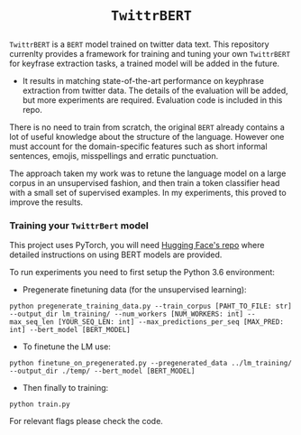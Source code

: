 # <p align=center>`TwittrBERT`</p>
`TwittrBERT` is a `BERT` model trained on twitter data text. 
This repository currenlty provides a framework for training and tuning your own `TwittrBERT` for keyfrase extraction tasks, a trained model will be added in the future.

* It results in matching state-of-the-art performance on keyphrase extraction from twitter data. The details of the evaluation will be added, but more experiments are required. Evaluation code is included in this repo. 

There is no need to train from scratch, the original `BERT` already contains a lot of useful knowledge about the structure of the language. However one must account for the domain-specific features such as short informal sentences, emojis, misspellings and erratic punctuation. 

The approach taken my work was to retune the language model on a large corpus in an unsupervised fashion, and then train a token classifier head with a small set of supervised examples. In my experiments, this proved to improve the results.


### Training your `TwittrBert` model 

This project uses PyTorch, you will need [Hugging Face's repo](https://github.com/huggingface/pytorch-pretrained-BERT) where detailed instructions on using BERT models are provided. 

To run experiments you need to first setup the Python 3.6 environment:

* Pregenerate finetuning data (for the unsupervised learning):
```
python pregenerate_training_data.py --train_corpus [PAHT_TO_FILE: str] --output_dir lm_training/ --num_workers [NUM_WORKERS: int] --max_seq_len [YOUR_SEQ_LEN: int] --max_predictions_per_seq [MAX_PRED: int] --bert_model [BERT_MODEL]
```
* To finetune the LM use:
```
python finetune_on_pregenerated.py --pregenerated_data ../lm_training/ --output_dir ./temp/ --bert_model [BERT_MODEL]
```

* Then finally to training:
```
python train.py
```

For relevant flags please check the code.





